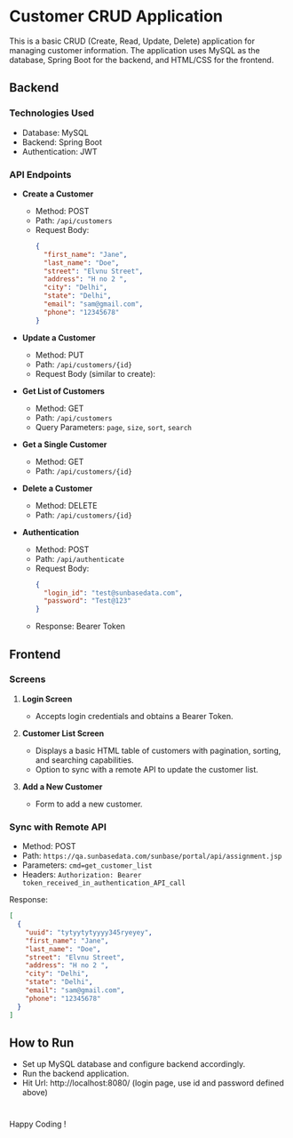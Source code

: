 # Customer CRUD Application

This is a basic CRUD (Create, Read, Update, Delete) application for managing customer information. The application uses MySQL as the database, Spring Boot for the backend, and HTML/CSS for the frontend.

## Backend

### Technologies Used

- Database: MySQL
- Backend: Spring Boot
- Authentication: JWT

### API Endpoints

- **Create a Customer**

  - Method: POST
  - Path: `/api/customers`
  - Request Body:
    ```json
    {
      "first_name": "Jane",
      "last_name": "Doe",
      "street": "Elvnu Street",
      "address": "H no 2 ",
      "city": "Delhi",
      "state": "Delhi",
      "email": "sam@gmail.com",
      "phone": "12345678"
    }
    ```

- **Update a Customer**

  - Method: PUT
  - Path: `/api/customers/{id}`
  - Request Body (similar to create):

- **Get List of Customers**

  - Method: GET
  - Path: `/api/customers`
  - Query Parameters: `page`, `size`, `sort`, `search`

- **Get a Single Customer**

  - Method: GET
  - Path: `/api/customers/{id}`

- **Delete a Customer**

  - Method: DELETE
  - Path: `/api/customers/{id}`

- **Authentication**
  - Method: POST
  - Path: `/api/authenticate`
  - Request Body:
    ```json
    {
      "login_id": "test@sunbasedata.com",
      "password": "Test@123"
    }
    ```
  - Response: Bearer Token

## Frontend

### Screens

1. **Login Screen**

   - Accepts login credentials and obtains a Bearer Token.

2. **Customer List Screen**

   - Displays a basic HTML table of customers with pagination, sorting, and searching capabilities.
   - Option to sync with a remote API to update the customer list.

3. **Add a New Customer**
   - Form to add a new customer.

### Sync with Remote API

- Method: POST
- Path: `https://qa.sunbasedata.com/sunbase/portal/api/assignment.jsp`
- Parameters: `cmd=get_customer_list`
- Headers: `Authorization: Bearer token_received_in_authentication_API_call`

Response:

```json
[
  {
    "uuid": "tytyytytyyyy345ryeyey",
    "first_name": "Jane",
    "last_name": "Doe",
    "street": "Elvnu Street",
    "address": "H no 2 ",
    "city": "Delhi",
    "state": "Delhi",
    "email": "sam@gmail.com",
    "phone": "12345678"
  }
]
```

## How to Run

- Set up MySQL database and configure backend accordingly.
- Run the backend application.
- Hit Url: http://localhost:8080/ (login page, use id and password defined above)

#

Happy Coding !
